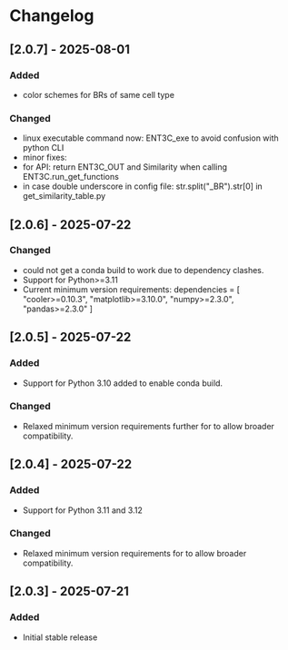 # Changelog

## [2.0.7] - 2025-08-01
### Added
- color schemes for BRs of same cell type
### Changed 
- linux executable command now: ENT3C_exe to avoid confusion with python CLI
- minor fixes: 
 - for API: return ENT3C_OUT and Similarity when calling ENT3C.run_get_functions
 - in case double underscore in config file: str.split("_BR").str[0] in get_similarity_table.py

## [2.0.6] - 2025-07-22
### Changed
- could not get a conda build to work due to dependency clashes. 
- Support for Python>=3.11
- Current minimum version requirements:
dependencies = [
  "cooler>=0.10.3",
  "matplotlib>=3.10.0",
  "numpy>=2.3.0",
  "pandas>=2.3.0"
    ]

## [2.0.5] - 2025-07-22
### Added
- Support for Python 3.10 added to enable conda build.

### Changed
- Relaxed minimum version requirements further for to allow broader compatibility.


## [2.0.4] - 2025-07-22
### Added
- Support for Python 3.11 and 3.12

### Changed
- Relaxed minimum version requirements for to allow broader compatibility.

## [2.0.3] - 2025-07-21
### Added
- Initial stable release


